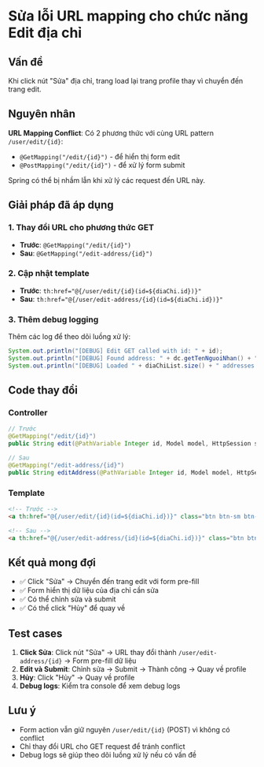 # Sửa lỗi URL mapping cho chức năng Edit địa chỉ

## Vấn đề
Khi click nút "Sửa" địa chỉ, trang load lại trang profile thay vì chuyển đến trang edit.

## Nguyên nhân
**URL Mapping Conflict**: Có 2 phương thức với cùng URL pattern `/user/edit/{id}`:
- `@GetMapping("/edit/{id}")` - để hiển thị form edit
- `@PostMapping("/edit/{id}")` - để xử lý form submit

Spring có thể bị nhầm lẫn khi xử lý các request đến URL này.

## Giải pháp đã áp dụng

### 1. Thay đổi URL cho phương thức GET
- **Trước**: `@GetMapping("/edit/{id}")`
- **Sau**: `@GetMapping("/edit-address/{id}")`

### 2. Cập nhật template
- **Trước**: `th:href="@{/user/edit/{id}(id=${diaChi.id})}"`
- **Sau**: `th:href="@{/user/edit-address/{id}(id=${diaChi.id})}"`

### 3. Thêm debug logging
Thêm các log để theo dõi luồng xử lý:
```java
System.out.println("[DEBUG] Edit GET called with id: " + id);
System.out.println("[DEBUG] Found address: " + dc.getTenNguoiNhan() + " - " + dc.getDcNhanHang());
System.out.println("[DEBUG] Loaded " + diaChiList.size() + " addresses for customer");
```

## Code thay đổi

### Controller
```java
// Trước
@GetMapping("/edit/{id}")
public String edit(@PathVariable Integer id, Model model, HttpSession session, RedirectAttributes redirectAttributes) {

// Sau  
@GetMapping("/edit-address/{id}")
public String editAddress(@PathVariable Integer id, Model model, HttpSession session, RedirectAttributes redirectAttributes) {
```

### Template
```html
<!-- Trước -->
<a th:href="@{/user/edit/{id}(id=${diaChi.id})}" class="btn btn-sm btn-warning" title="Sửa">

<!-- Sau -->
<a th:href="@{/user/edit-address/{id}(id=${diaChi.id})}" class="btn btn-sm btn-warning" title="Sửa">
```

## Kết quả mong đợi
- ✅ Click "Sửa" → Chuyển đến trang edit với form pre-fill
- ✅ Form hiển thị dữ liệu của địa chỉ cần sửa
- ✅ Có thể chỉnh sửa và submit
- ✅ Có thể click "Hủy" để quay về

## Test cases
1. **Click Sửa**: Click nút "Sửa" → URL thay đổi thành `/user/edit-address/{id}` → Form pre-fill dữ liệu
2. **Edit và Submit**: Chỉnh sửa → Submit → Thành công → Quay về profile
3. **Hủy**: Click "Hủy" → Quay về profile
4. **Debug logs**: Kiểm tra console để xem debug logs

## Lưu ý
- Form action vẫn giữ nguyên `/user/edit/{id}` (POST) vì không có conflict
- Chỉ thay đổi URL cho GET request để tránh conflict
- Debug logs sẽ giúp theo dõi luồng xử lý nếu có vấn đề 